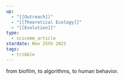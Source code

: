 ```yaml
---
up:
  - "[[Outreach]]"
  - "[[Theoretical Ecology]]"
  - "[[Evolution]]"
type:
  - scicomm_article
stardate: Nov 25th 2023
tags:
  - tribble
---
```


from biofilm, to algorithms, to human behavior.